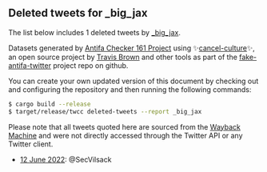 ## Deleted tweets for _big_jax

The list below includes 1 deleted tweets by
[_big_jax](https://twitter.com/_big_jax).



Datasets generated by [Antifa Checker 161 Project](https://twitter.com/antifacheck161) using ✨[cancel-culture](https://github.com/travisbrown/cancel-culture)✨, an open source project by 
[Travis Brown](https://twitter.com/travisbrown) and other tools as part of the 
[fake-antifa-twitter](https://github.com/antifacheck161/fake-antifa-twitter) project repo on github.

You can create your own updated version of this document by checking out and configuring the
repository and then running the following commands:

```bash
$ cargo build --release
$ target/release/twcc deleted-tweets --report _big_jax
```

Please note that all tweets quoted here are sourced from the
[Wayback Machine](https://web.archive.org) and were not directly accessed through the Twitter API or
any Twitter client.

* [12 June 2022](https://web.archive.org/web/20220612005012/https://twitter.com/_big_jax/status/1535786407871926273): @SecVilsack <!--1535786407871926273-->

